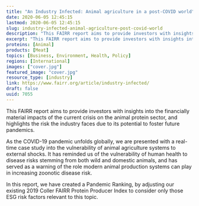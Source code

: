 ```yaml
---
title: "An Industry Infected: Animal agriculture in a post-COVID world"
date: 2020-06-05 12:45:15
lastmod: 2020-06-05 12:45:15
slug: industry-infected-animal-agriculture-post-covid-world
description: "This FAIRR report aims to provide investors with insights into the financially material impacts of the current crisis on the animal protein sector, and highlights the risk the industry faces due to its potential to foster future pandemics."
excerpt: "This FAIRR report aims to provide investors with insights into the financially material impacts of the current crisis on the animal protein sector, and highlights the risk the industry faces due to its potential to foster future pandemics."
proteins: [Animal]
products: [Meat]
topics: [Business, Environment, Health, Policy]
regions: [International]
images: ["cover.jpg"]
featured_image: "cover.jpg"
resource_type: [industry]
link: https://www.fairr.org/article/industry-infected/
draft: false
uuid: 7055
---
```

This FAIRR report aims to provide investors with insights into the
financially material impacts of the current crisis on the animal protein
sector, and highlights the risk the industry faces due to its potential
to foster future pandemics.

As the COVID-19 pandemic unfolds globally, we are presented with a
real-time case study into the vulnerability of animal agriculture
systems to external shocks. It has reminded us of the vulnerability of
human health to disease risks stemming from both wild and domestic
animals, and has served as a warning of the role modern animal
production systems can play in increasing zoonotic disease risk.

In this report, we have created a Pandemic Ranking, by adjusting our
existing 2019 Coller FAIRR Protein Producer Index to consider only those
ESG risk factors relevant to this topic.
